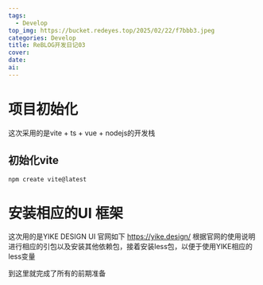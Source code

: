 ```yaml
---
tags:
  - Develop
top_img: https://bucket.redeyes.top/2025/02/22/f7bbb3.jpeg
categories: Develop
title: ReBLOG开发日记03
cover: 
date: 
ai:
---
```

# 项目初始化
这次采用的是vite + ts + vue + nodejs的开发栈
## 初始化vite
```
npm create vite@latest
```
# 安装相应的UI 框架
这次用的是YIKE DESIGN UI 
官网如下
https://yike.design/
根据官网的使用说明进行相应的引包以及安装其他依赖包，接着安装less包，以便于使用YIKE相应的less变量

到这里就完成了所有的前期准备

